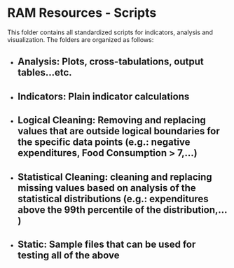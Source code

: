 # RAM Resources - Scripts
This folder contains all standardized scripts for indicators, analysis and visualization. The folders are organized as follows:

- ## Analysis: Plots, cross-tabulations, output tables...etc.
- ## Indicators: Plain indicator calculations
- ## Logical Cleaning: Removing and replacing values that are outside logical boundaries for the specific data points (e.g.: negative expenditures, Food Consumption > 7,…)
- ## Statistical Cleaning: cleaning and replacing missing values based on analysis of the statistical distributions (e.g.: expenditures above the 99th percentile of the distribution,… )
- ## Static: Sample files that can be used for testing all of the above
